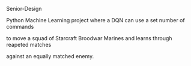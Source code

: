 Senior-Design

Python Machine Learning project where a DQN can use a set number of commands 

to move a squad of Starcraft Broodwar Marines and learns through reapeted matches   

against an equally matched enemy.
